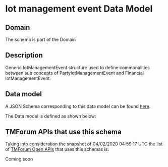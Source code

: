 # Iot management event Data Model

## Domain

The  schema is part of the  Domain

## Description

Generic IotManagementEvent structure used to define commonalities between sub concepts of PartyIotManagementEvent and Financial IotManagementEvent.

## Data model

A JSON Schema corresponding to this data model can be found
[here](https://github.com/tmforum-rand/schemas/blob/candidates/Resource/IotManagementEvent.schema.json).

The Data model is defined as shown below:





## TMForum APIs that use this schema

Taking into consideration the snapshot of 04/02/2020 04:59:17 UTC the list of [TMForum Open APIs](https://www.tmforum.org/open-apis/) that uses this schemas is:

Coming soon